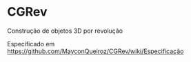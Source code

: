 # CGRev
Construção de objetos 3D por revolução

Especificado em https://github.com/MayconQueiroz/CGRev/wiki/Especificação

